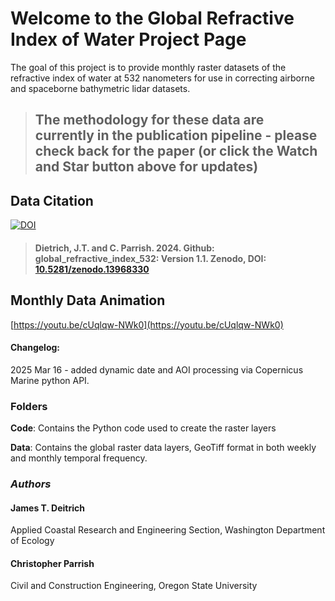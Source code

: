 # Welcome to the Global Refractive Index of Water Project Page
The goal of this project is to provide monthly raster datasets of the refractive index of water at 532 nanometers for use in correcting airborne and spaceborne bathymetric lidar datasets.

> ## The methodology for these data are currently in the publication pipeline - please check back for the paper (or click the Watch and Star button above for updates)

## Data Citation
[![DOI](https://zenodo.org/badge/872811345.svg)](https://doi.org/10.5281/zenodo.13968330)
> #### Dietrich, J.T. and C. Parrish. 2024. Github: global_refractive_index_532: Version 1.1. Zenodo, DOI: [10.5281/zenodo.13968330](https://doi.org/10.5281/zenodo.13968330)

## Monthly Data Animation
[https://youtu.be/cUqlqw-NWk0](https://youtu.be/cUqlqw-NWk0)

#### Changelog:
2025 Mar 16 - added dynamic date and AOI processing via Copernicus Marine python API. 

### Folders
**Code**: Contains the Python code used to create the raster layers

**Data**: Contains the global raster data layers, GeoTiff format in both weekly and monthly temporal frequency.

### _Authors_
#### James T. Deitrich
Applied Coastal Research and Engineering Section, Washington Department of Ecology
#### Christopher Parrish
Civil and Construction Engineering, Oregon State University
